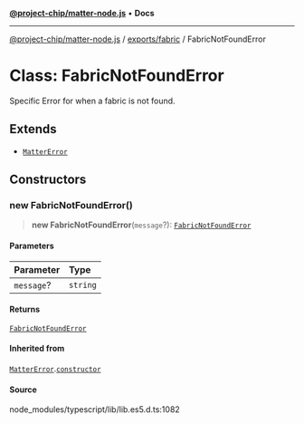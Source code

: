 [**@project-chip/matter-node.js**](../../../README.md) • **Docs**

***

[@project-chip/matter-node.js](../../../modules.md) / [exports/fabric](../README.md) / FabricNotFoundError

# Class: FabricNotFoundError

Specific Error for when a fabric is not found.

## Extends

- [`MatterError`](../../common/classes/MatterError.md)

## Constructors

### new FabricNotFoundError()

> **new FabricNotFoundError**(`message`?): [`FabricNotFoundError`](FabricNotFoundError.md)

#### Parameters

| Parameter | Type |
| :------ | :------ |
| `message`? | `string` |

#### Returns

[`FabricNotFoundError`](FabricNotFoundError.md)

#### Inherited from

[`MatterError`](../../common/classes/MatterError.md).[`constructor`](../../common/classes/MatterError.md#constructors)

#### Source

node\_modules/typescript/lib/lib.es5.d.ts:1082
